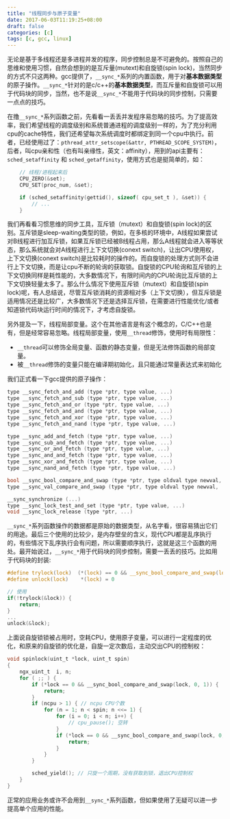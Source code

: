 ```yaml
---
title: "线程同步与原子变量"
date: 2017-06-03T11:19:25+08:00
draft: false
categories: [c] 
tags: [c, gcc, linux]
---
```


无论是基于多线程还是多进程并发的程序，同步控制总是不可避免的。按照自己的思维和使用习惯，自然会想到的是互斥量(mutext)和自旋锁(spin lock)，当然同步的方式不只这两种。gcc提供了，`__sync_*`系列的内置函数，用于对**基本数据类型**的原子操作。`__sync_*`针对的是c/c++的**基本数据类型**，而互斥量和自旋锁可以用于代码块的同步，当然，也不是说`__sync_*`不能用于代码块的同步控制，只需要一点点的技巧。

在撸`__sync_*`系列函数之前，先看看一丢丢并发程序易忽略的技巧。为了提高效率，我们希望线程的调度级别和系统普通进程的调度级别一样的，为了充分利用cpu的cache特性，我们还希望每次系统调度时都绑定到同一个cpu中执行。前者，已经使用过了：`pthread_attr_setscope(&attr, PTHREAD_SCOPE_SYSTEM)`，后者，叫cpu亲和性（也有叫亲缘性，英文：affinity），用到的api主要有：`sched_setaffinity` 和 `sched_getaffinity`，使用方式也是挺简单的，如：  
```C
    // 线程/进程起来后
    CPU_ZERO(&set);
    CPU_SET(proc_num, &set);

    if (sched_setaffinity(gettid(), sizeof( cpu_set_t ), &set)) {
        // ...
    }
```
我们再看看习惯思维的同步工具，互斥锁（mutext）和自旋锁(spin lock)的区别。互斥锁是sleep-waiting类型的锁，例如，在多核的环境中，A线程如果尝试对B线程进行加互斥锁，如果互斥锁已经被B线程占用，那么A线程就会进入等等状态，那么系统就会对A线程进行上下文切换(conext switch)，让出CPU使用权，上下文切换(conext switch)是比较耗时的操作的。而自旋锁的处理方式则不会进行上下文切换，而是让cpu不断的轮询的获取锁。自旋锁的CPU轮询和互斥锁的上下文切换同样是耗性能的，大多数情况下，有限时间内的CPU轮询比互斥锁的上下文切换轻量太多了。那么什么情况下使用互斥锁（mutext）和自旋锁(spin lock)呢，有人总结说，尽管互斥锁消耗的资源相对多（上下文切换），但互斥锁是适用情况还是比较广，大多数情况下还是选择互斥锁，在需要进行性能优化/或者知道锁代码块运行时间的情况下，才考虑自旋锁。

另外提及一下，线程局部变量。这个在其他语言是有这个概念的，C/C++也是有，但是经常容易忽略。线程局部变量，使用`__thread`修饰，使用时有局限性：  
- `__thread`可以修饰全局变量、函数的静态变量，但是无法修饰函数的局部变量。
- 被`__thread`修饰的变量只能在编译期初始化，且只能通过常量表达式来初始化

我们正式看一下gcc提供的原子操作： 
```C
type __sync_fetch_and_add (type *ptr, type value, ...)
type __sync_fetch_and_sub (type *ptr, type value, ...)
type __sync_fetch_and_or (type *ptr, type value, ...)
type __sync_fetch_and_and (type *ptr, type value, ...)
type __sync_fetch_and_xor (type *ptr, type value, ...)
type __sync_fetch_and_nand (type *ptr, type value, ...)

type __sync_add_and_fetch (type *ptr, type value, ...)
type __sync_sub_and_fetch (type *ptr, type value, ...)
type __sync_or_and_fetch (type *ptr, type value, ...)
type __sync_and_and_fetch (type *ptr, type value, ...)
type __sync_xor_and_fetch (type *ptr, type value, ...)
type __sync_nand_and_fetch (type *ptr, type value, ...)

bool __sync_bool_compare_and_swap (type *ptr, type oldval type newval, ...)
type __sync_val_compare_and_swap (type *ptr, type oldval type newval, ...)

__sync_synchronize (...)
type __sync_lock_test_and_set (type *ptr, type value, ...)
void __sync_lock_release (type *ptr, ...)
```

`__sync_*`系列函数操作的数据都是原始的数据类型，从名字看，很容易猜出它们的用途。最后三个使用的比较少，是内存壁垒的含义，现代CPU都是乱序执行的，有些情况下乱序执行会有问题，所以需要顺序执行，这就是这三个函数的用处。最开始说过，`__sync_*`用于代码块的同步控制，需要一丢丢的技巧。比如用于代码块的封装:
```C
#define trylock(lock)  (*(lock) == 0 && __sync_bool_compare_and_swap(lock, 0, 1))
#define unlock(lock)    *(lock) = 0

// 使用
if(!trylock(&lock)) {
    return;
}
...
unlock(&lock);
```
上面说自旋锁锁被占用时，空耗CPU，使用原子变量，可以进行一定程度的优化，和原来的自旋锁的优化是，自旋一定次数后，主动交出CPU的控制权：
```C
void spinlock(uint_t *lock, uint_t spin)
{
    ngx_uint_t  i, n;
    for ( ;; ) {
        if (*lock == 0 && __sync_bool_compare_and_swap(lock, 0, 1)) {
            return;
        }
        if (ncpu > 1) { // ncpu CPU个数
            for (n = 1; n < spin; n <<= 1) {
                for (i = 0; i < n; i++) {
                    // cpu_pause(); 空转
                }
                if (*lock == 0 && __sync_bool_compare_and_swap(lock, 0, 1)) {
                    return;
                }
            }
        }

        sched_yield(); // 只旋一个周期，没有获取到锁，退出CPU控制权
    }
}
```

正常的应用业务或许不会用到`__sync_*`系列函数，但如果使用了无疑可以进一步提高单个应用的性能。
